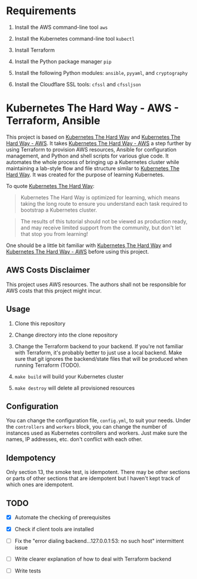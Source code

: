 # Requirements

  1. Install the AWS command-line tool `aws`

  2. Install the Kubernetes command-line tool `kubectl`

  3. Install Terraform

  4. Install the Python package manager `pip`

  5. Install the following Python modules: `ansible`, `pyyaml`, and `cryptography`

  6. Install the Cloudflare SSL tools: `cfssl` and `cfssljson`

# Kubernetes The Hard Way - AWS - Terraform, Ansible

This project is based on [Kubernetes The Hard Way](https://github.com/kelseyhightower/kubernetes-the-hard-way) and [Kubernetes The Hard Way - AWS](https://github.com/slawekzachcial/kubernetes-the-hard-way-aws). It takes [Kubernetes The Hard Way - AWS](https://github.com/slawekzachcial/kubernetes-the-hard-way-aws) a step further by using Terraform to provision AWS resources, Ansible for configuration management, and Python and shell scripts for various glue code. It automates the whole process of bringing up a Kubernetes cluster while maintaining a lab-style flow and file structure similar to [Kubernetes The Hard Way](https://github.com/kelseyhightower/kubernetes-the-hard-way). It was created for the purpose of learning Kubernetes.


To quote [Kubernetes The Hard Way](https://github.com/kelseyhightower/kubernetes-the-hard-way):

> Kubernetes The Hard Way is optimized for learning, which means taking the long route to ensure you understand each task required to bootstrap a Kubernetes cluster.

> The results of this tutorial should not be viewed as production ready, and may receive limited support from the community, but don't let that stop you from learning!

One should be a little bit familiar with [Kubernetes The Hard Way](https://github.com/kelseyhightower/kubernetes-the-hard-way) and [Kubernetes The Hard Way - AWS](https://github.com/slawekzachcial/kubernetes-the-hard-way-aws) before using this project.

## AWS Costs Disclaimer

This project uses AWS resources. The authors shall not be responsible for AWS costs that this project might incur.

## Usage

1. Clone this repository

2. Change directory into the clone repository

3. Change the Terraform backend to your backend. If you're not familiar with Terraform, it's probably better to just use a local backend. Make sure that git ignores the backend/state files that will be produced when running Terraform (TODO).

4. `make build` will build your Kubernetes cluster

5. `make destroy` will delete all provisioned resources

## Configuration

You can change the configuration file, `config.yml`, to suit your needs. Under the `controllers` and `workers` block, you can change the number of instances used as Kubernetes controllers and workers. Just make sure the names, IP addresses, etc. don't conflict with each other.

## Idempotency

Only section 13, the smoke test, is idempotent. There may be other sections or parts of other sections that are idempotent but I haven't kept track of which ones are idempotent.

## TODO

- [x] Automate the checking of prerequisites

- [x] Check if client tools are installed

- [ ] Fix the "error dialing backend...127.0.0.1:53: no such host" intermittent issue

- [ ] Write clearer explanation of how to deal with Terraform backend

- [ ] Write tests
